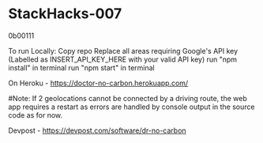 # StackHacks-007
0b00111

To run Locally:
Copy repo
Replace all areas requiring Google's API key (Labelled as INSERT_API_KEY_HERE with your valid API key)
run "npm install" in terminal
run "npm start" in terminal

On Heroku - https://doctor-no-carbon.herokuapp.com/

#Note: If 2 geolocations cannot be connected by a driving route, the web app requires a restart as errors are handled by console output in the source code as for now.

Devpost - https://devpost.com/software/dr-no-carbon
